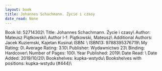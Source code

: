 ```yaml
---
layout: book
title: Johannes Schachmann. Życie i czasy
date_read: None
---
```


Book Id: 52714302\ 
Title: Johannes Schachmann. Życie i czasy\ 
Author: Mateusz Piątkowski\ 
Author l-f: Piątkowski, Mateusz\ 
Additional Authors: Jacek Kuziemski, Kajetan Kusina\ 
ISBN: \ 
ISBN13: 9788395376719\ 
My Rating: 0\ 
Average Rating: 3.10\ 
Publisher: Wydawnictwo 23\ 
Binding: Hardcover\ 
Number of Pages: 100\ 
Year Published: 2019\ 
Date Read: \ 
Date Added: 2019/10/20\ 
Bookshelves: kupka-wstydu\ 
Bookshelves with positions: kupka-wstydu (#444)\ 


